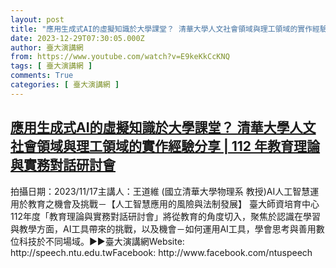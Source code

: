 ```yaml
---
layout: post
title: "應用生成式AI的虛擬知識於大學課堂？ 清華大學人文社會領域與理工領域的實作經驗分享 | 112 年教育理論與實務對話研討會"
date: 2023-12-29T07:30:05.000Z
author: 臺大演講網
from: https://www.youtube.com/watch?v=E9keKkCcKNQ
tags: [ 臺大演講網 ]
comments: True
categories: [ 臺大演講網 ]
---
```

<!--1703835005000-->
[應用生成式AI的虛擬知識於大學課堂？ 清華大學人文社會領域與理工領域的實作經驗分享 | 112 年教育理論與實務對話研討會](https://www.youtube.com/watch?v=E9keKkCcKNQ)
------

<div>
拍攝日期：2023/11/17主講人：王道維 (國立清華大學物理系 教授)AI人工智慧運用於教育之機會及挑戰－【人工智慧應用的風險與法制發展】 臺大師資培育中心112年度「教育理論與實務對話研討會」將從教育的角度切入，聚焦於認識在學習與教學方面，AI工具帶來的挑戰，以及機會－如何運用AI工具，學會思考與善用數位科技於不同場域。►►臺大演講網Website: http://speech.ntu.edu.twFacebook: http://www.facebook.com/ntuspeech
</div>
